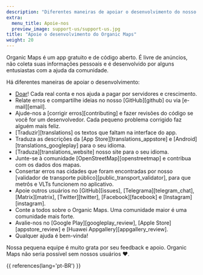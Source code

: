 ```yaml
---
description: "Diferentes maneiras de apoiar o desenvolvimento do nosso app gratuito"
extra:
  menu_title: Apoie-nos
  preview_image: support-us/support-us.jpg
title: "Apoie o desenvolvimento do Organic Maps"
weight: 20
---
```


Organic Maps é um app gratuito e de código aberto. É livre de anúncios, não
coleta suas informações pessoais e é desenvolvido por alguns entusiastas com
a ajuda da comunidade.

Há diferentes maneiras de apoiar o desenvolvimento:

- [Doar](@/donate/index.pt-BR.md)! Cada real conta e nos ajuda a pagar por
  servidores e crescimento.
- Relate erros e compartilhe ideias no nosso [GitHub][github] ou via
  [e-mail][email].
- Ajude-nos a [corrigir erros][contributing] e fazer revisões do código se
  você for um desenvolvedor. Cada pequeno problema corrigido faz alguém mais
  feliz.
- [Traduzir][translations] os textos que faltam na interface do app.
- Traduza as descrições da [App Store][translations_appstore] e
  [Android][translations_googleplay] para o seu idioma.
- [Traduza][translations_website] nosso site para o seu idioma.
- Junte-se à comunidade [OpenStreetMap][openstreetmap] e contribua com os
  dados dos mapas.
- Consertar erros nas cidades que foram encontradas por nosso [validador de
  transporte público][public_transport_validator], para que metrôs e VLTs
  funcionem no aplicativo.
- Apoie outros usuários no [GitHub][issues], [Telegrama][telegram_chat],
  [Matrix][matrix], [Twitter][twitter], [Facebook][facebook] e
  [Instagram][instagram].
- Conte a todos sobre o Organic Maps. Uma comunidade maior é uma comunidade
  mais forte.
- Avalie-nos no [Google Play][googleplay_review], [Apple
  Store][appstore_review] e [Huawei Appgallery][appgallery_review].
- Qualquer ajuda é bem-vinda!

Nossa pequena equipe é muito grata por seu feedback e apoio. Organic Maps
não seria possível sem nossos usuários ❤️.

{{ references(lang='pt-BR') }}

